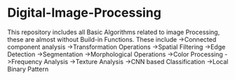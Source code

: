 # Digital-Image-Processing
This repository includes all Basic Algorithms related to image Processing, these are almost without Build-in Functions.
These include
->Connected component analysis
->Transformation Operations
->Spatial Filtering
->Edge Detection
->Segmentation 
->Morphological Operations
->Color Processing
->Frequency Analysis
->Texture Analysis
->CNN based Classification
->Local Binary Pattern
